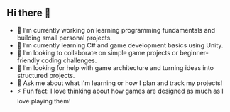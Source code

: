 ## Hi there 👋

<!--
**parametapoly/parametapoly** is a ✨ _special_ ✨ repository because its `README.md` (this file) appears on your GitHub profile.

Here are some ideas to get you started:

- 🔭 I’m currently working on learning programming fundamentals and building small personal projects.  
- 🌱 I’m currently learning C# and game development basics using Unity.  
- 👯 I’m looking to collaborate on simple game projects or beginner-friendly coding challenges.  
- 🤔 I’m looking for help with game architecture and turning ideas into structured projects.  
- 💬 Ask me about what I'm learning or how I plan and track my projects!  
- 📫 How to reach me: [seru78533@gmail.com] or via GitHub issues  
- ⚡ Fun fact: I love thinking about how games are designed as much as I love playing them!
-->
- 🔭 I’m currently working on learning programming fundamentals and building small personal projects.  
- 🌱 I’m currently learning C# and game development basics using Unity.  
- 👯 I’m looking to collaborate on simple game projects or beginner-friendly coding challenges.  
- 🤔 I’m looking for help with game architecture and turning ideas into structured projects.  
- 💬 Ask me about what I'm learning or how I plan and track my projects!  
- ⚡ Fun fact: I love thinking about how games are designed as much as I love playing them!

